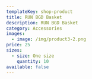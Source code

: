 ```yaml
---
templateKey: shop-product
title: RUN BGD Basket
description: RUN BGD Basket
category: Accessories
images:
  - image: /img/product3-2.png
price: 25
sizes:
  - size: One size
    quantity: 10
available: false
---
```

